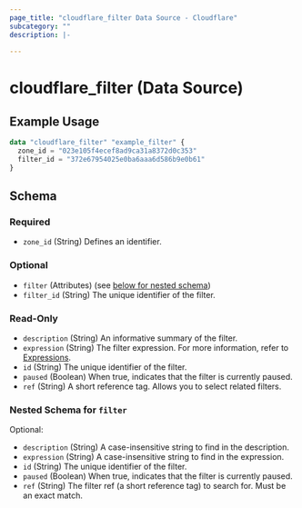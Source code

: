 ```yaml
---
page_title: "cloudflare_filter Data Source - Cloudflare"
subcategory: ""
description: |-
  
---
```


# cloudflare_filter (Data Source)



## Example Usage

```terraform
data "cloudflare_filter" "example_filter" {
  zone_id = "023e105f4ecef8ad9ca31a8372d0c353"
  filter_id = "372e67954025e0ba6aaa6d586b9e0b61"
}
```

<!-- schema generated by tfplugindocs -->
## Schema

### Required

- `zone_id` (String) Defines an identifier.

### Optional

- `filter` (Attributes) (see [below for nested schema](#nestedatt--filter))
- `filter_id` (String) The unique identifier of the filter.

### Read-Only

- `description` (String) An informative summary of the filter.
- `expression` (String) The filter expression. For more information, refer to [Expressions](https://developers.cloudflare.com/ruleset-engine/rules-language/expressions/).
- `id` (String) The unique identifier of the filter.
- `paused` (Boolean) When true, indicates that the filter is currently paused.
- `ref` (String) A short reference tag. Allows you to select related filters.

<a id="nestedatt--filter"></a>
### Nested Schema for `filter`

Optional:

- `description` (String) A case-insensitive string to find in the description.
- `expression` (String) A case-insensitive string to find in the expression.
- `id` (String) The unique identifier of the filter.
- `paused` (Boolean) When true, indicates that the filter is currently paused.
- `ref` (String) The filter ref (a short reference tag) to search for. Must be an exact match.


